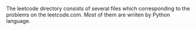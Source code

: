   The leetcode directory consists of several files which corresponding to the problems on the leetcode.com. Most of them are wriiten by 
Python language.
